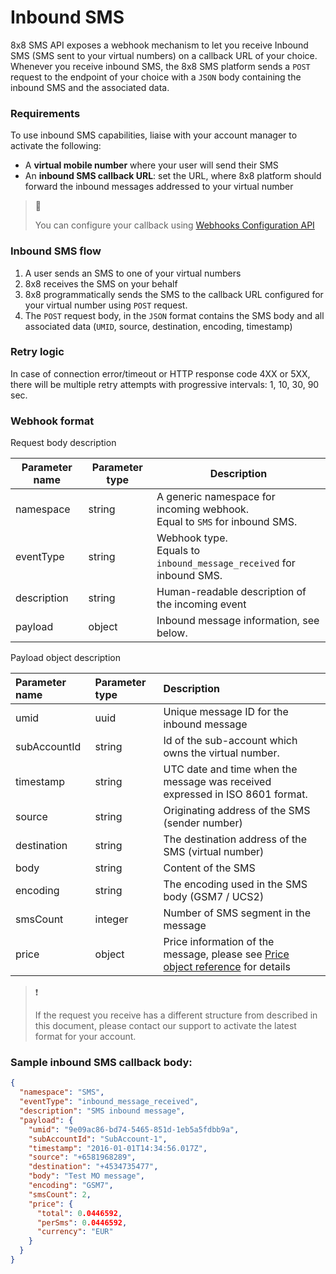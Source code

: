 # Inbound SMS

8x8 SMS API exposes a webhook mechanism to let you receive Inbound SMS (SMS sent to your virtual numbers) on a callback URL of your choice.  
Whenever you receive inbound SMS, the 8x8 SMS platform sends a `POST` request to the endpoint of your choice with a `JSON` body containing the inbound SMS and the associated data.

### Requirements

To use inbound SMS capabilities, liaise with your account manager to activate the following:

- A **virtual mobile number** where your user will send their SMS
- An **inbound SMS callback URL**: set the URL, where 8x8 platform should forward the inbound messages addressed to your virtual number

> 📘
>
> You can configure your callback using [Webhooks Configuration API](/connect/reference/get-webhooks-2)
>
>

### Inbound SMS flow

1. A user sends an SMS to one of your virtual numbers
2. 8x8 receives the SMS on your behalf
3. 8x8 programmatically sends the SMS to the callback URL configured for your virtual number using  `POST` request.
4. The `POST` request body, in the `JSON` format contains the SMS body and all associated data (`UMID`, source, destination, encoding, timestamp)

### Retry logic

In case of connection error/timeout or HTTP response code 4XX or 5XX, there will be multiple retry attempts with progressive intervals: 1, 10, 30, 90 sec.

### Webhook format

Request body description




| Parameter name | Parameter type | Description                                                                  |
| --- | --- |------------------------------------------------------------------------------|
| namespace | string | A generic namespace for incoming webhook.<br>Equal to `SMS` for inbound SMS. |
| eventType | string | Webhook type. <br>Equals to `inbound_message_received` for inbound SMS.          |
| description | string | Human-readable description of the incoming event                             |
| payload | object | Inbound message information, see below.                                      |


Payload object description

| Parameter name | Parameter type | Description                                                                                                   |
| :------------- | :------------- | :------------------------------------------------------------------------------------------------------------ |
| umid           | uuid           | Unique message ID for the inbound message                                                                     |
| subAccountId   | string         | Id of the sub-account which owns the virtual number.                                                          |
| timestamp      | string         | UTC date and time when the message was received expressed in ISO 8601 format.                                 |
| source         | string         | Originating address of the SMS (sender number)                                                                |
| destination    | string         | The destination address of the SMS (virtual number)                                                           |
| body           | string         | Content of the SMS                                                                                            |
| encoding       | string         | The encoding used in the SMS body (GSM7 / UCS2)                                                               |
| smsCount       | integer        | Number of SMS segment in the message                                                                          |
| price          | object         | Price information of the message, please see [Price object reference](/connect/reference/price-object-reference) for details |

> ❗️
>
> If the request you receive has a different structure from described in this document, please contact our support to activate the latest format for your account.

### Sample inbound SMS callback body:

```json Inbound SMS webhook body
{
  "namespace": "SMS",
  "eventType": "inbound_message_received",
  "description": "SMS inbound message",
  "payload": {
    "umid": "9e09ac86-bd74-5465-851d-1eb5a5fdbb9a",
    "subAccountId": "SubAccount-1",
    "timestamp": "2016-01-01T14:34:56.017Z",
    "source": "+6581968289",
    "destination": "+4534735477",
    "body": "Test MO message",
    "encoding": "GSM7",
    "smsCount": 2,
    "price": {
      "total": 0.0446592,
      "perSms": 0.0446592,
      "currency": "EUR"
    }
  }
}
```
